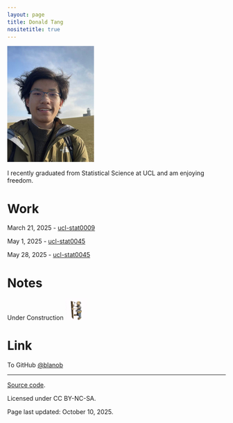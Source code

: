 ```yaml
---
layout: page
title: Donald Tang
nositetitle: true
---
```


<img src="lighthouse-small.jpg">

I recently graduated from Statistical Science at UCL and am enjoying freedom.

# Work

March 21, 2025 - [ucl-stat0009](https://blanob.github.io/assets/availability-analysis.html)

May 1, 2025 - [ucl-stat0045](https://blanob.github.io/assets/data-ethics.pdf)

May 28, 2025 - [ucl-stat0045](https://blanob.github.io/assets/anova.pdf)

# Notes

Under Construction <img src="construction.gif" width="50" >

# Link

To GitHub [@blanob](https://github.com/blanob)

---

<div class="small center">
<p><a href="https://github.com/blanob/blanob.github.io/">Source code</a>.</p>
<p>Licensed under CC BY-NC-SA.</p>
<p>Page last updated: October 10, 2025.</p>
</div>
